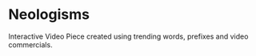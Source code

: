 Neologisms
=========

Interactive Video Piece created using trending words, prefixes and video commercials.
